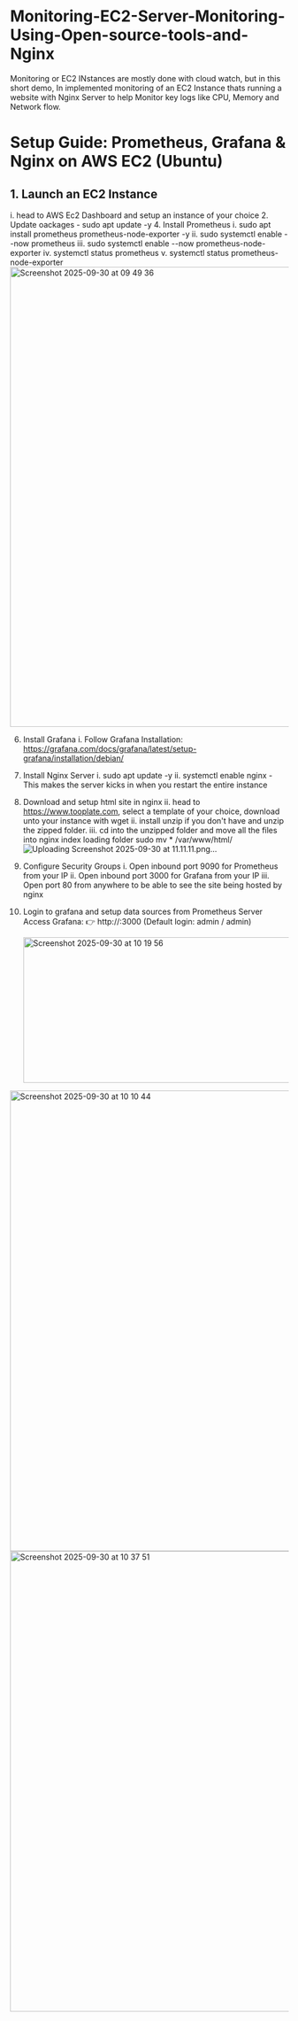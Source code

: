 # Monitoring-EC2-Server-Monitoring-Using-Open-source-tools-and-Nginx


Monitoring or EC2 INstances are mostly done with cloud watch, but in this short demo, In implemented monitoring of an EC2 Instance thats running a website with Nginx Server to help Monitor key logs like CPU, Memory and Network flow.




# Setup Guide: Prometheus, Grafana & Nginx on AWS EC2 (Ubuntu)

## 1. Launch an EC2 Instance
   i. head to AWS Ec2 Dashboard and setup an instance of your choice
2. Update oackages -
    sudo apt update -y
4. Install Prometheus
    i.   sudo apt install prometheus prometheus-node-exporter -y
    ii.  sudo systemctl enable --now prometheus
    iii. sudo systemctl enable --now prometheus-node-exporter
    iv.  systemctl status prometheus
    v.   systemctl status prometheus-node-exporter
   <img width="1440" height="831" alt="Screenshot 2025-09-30 at 09 49 36" src="https://github.com/user-attachments/assets/8c6fd6b4-08b8-44fb-8a7b-bebf96efd8dc" />

6. Install Grafana
   i. Follow Grafana Installation:
      https://grafana.com/docs/grafana/latest/setup-grafana/installation/debian/
8. Install Nginx Server
   i. sudo apt update -y
   ii. systemctl enable nginx - This makes the server kicks in when you restart the entire instance
10. Download and setup html site in nginx
    ii. head to https://www.tooplate.com, select a template of your choice, download unto your instance with wget
    ii. install unzip if you don't have and unzip the zipped folder.
    iii. cd into the unzipped folder and move all the files into nginx index loading folder
    sudo mv * /var/www/html/
   ![Uploading Screenshot 2025-09-30 at 11.11.11.png…]()


12. Configure Security Groups
    i. Open inbound port 9090 for Prometheus from your IP
    ii. Open inbound port 3000 for Grafana from your IP
    iii. Open port 80 from anywhere to be able to see the site being hosted by nginx
14. Login to grafana and setup data sources from Prometheus Server
    Access Grafana:
👉 http://<EC2-Public-IP>:3000
(Default login: admin / admin)
    
    <img width="1145" height="263" alt="Screenshot 2025-09-30 at 10 19 56" src="https://github.com/user-attachments/assets/cbce71fc-661f-4e62-bf60-3f9d4f676f56" />
<img width="1436" height="832" alt="Screenshot 2025-09-30 at 10 10 44" src="https://github.com/user-attachments/assets/954d6d64-7889-4330-b585-61efc14983af" />
<img width="1435" height="832" alt="Screenshot 2025-09-30 at 10 37 51" src="https://github.com/user-attachments/assets/e9fc49a7-1b0d-4f62-8048-91c54d5bf4f1" />


